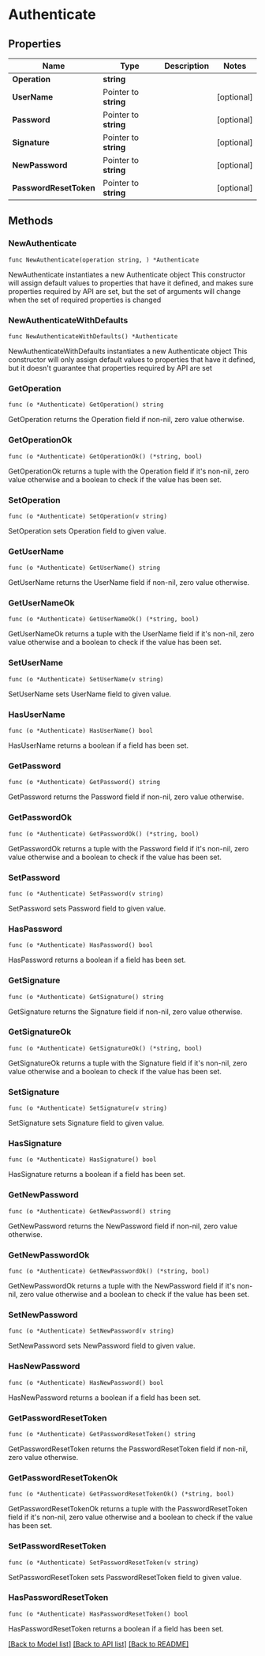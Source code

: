 # Authenticate

## Properties

Name | Type | Description | Notes
------------ | ------------- | ------------- | -------------
**Operation** | **string** |  | 
**UserName** | Pointer to **string** |  | [optional] 
**Password** | Pointer to **string** |  | [optional] 
**Signature** | Pointer to **string** |  | [optional] 
**NewPassword** | Pointer to **string** |  | [optional] 
**PasswordResetToken** | Pointer to **string** |  | [optional] 

## Methods

### NewAuthenticate

`func NewAuthenticate(operation string, ) *Authenticate`

NewAuthenticate instantiates a new Authenticate object
This constructor will assign default values to properties that have it defined,
and makes sure properties required by API are set, but the set of arguments
will change when the set of required properties is changed

### NewAuthenticateWithDefaults

`func NewAuthenticateWithDefaults() *Authenticate`

NewAuthenticateWithDefaults instantiates a new Authenticate object
This constructor will only assign default values to properties that have it defined,
but it doesn't guarantee that properties required by API are set

### GetOperation

`func (o *Authenticate) GetOperation() string`

GetOperation returns the Operation field if non-nil, zero value otherwise.

### GetOperationOk

`func (o *Authenticate) GetOperationOk() (*string, bool)`

GetOperationOk returns a tuple with the Operation field if it's non-nil, zero value otherwise
and a boolean to check if the value has been set.

### SetOperation

`func (o *Authenticate) SetOperation(v string)`

SetOperation sets Operation field to given value.


### GetUserName

`func (o *Authenticate) GetUserName() string`

GetUserName returns the UserName field if non-nil, zero value otherwise.

### GetUserNameOk

`func (o *Authenticate) GetUserNameOk() (*string, bool)`

GetUserNameOk returns a tuple with the UserName field if it's non-nil, zero value otherwise
and a boolean to check if the value has been set.

### SetUserName

`func (o *Authenticate) SetUserName(v string)`

SetUserName sets UserName field to given value.

### HasUserName

`func (o *Authenticate) HasUserName() bool`

HasUserName returns a boolean if a field has been set.

### GetPassword

`func (o *Authenticate) GetPassword() string`

GetPassword returns the Password field if non-nil, zero value otherwise.

### GetPasswordOk

`func (o *Authenticate) GetPasswordOk() (*string, bool)`

GetPasswordOk returns a tuple with the Password field if it's non-nil, zero value otherwise
and a boolean to check if the value has been set.

### SetPassword

`func (o *Authenticate) SetPassword(v string)`

SetPassword sets Password field to given value.

### HasPassword

`func (o *Authenticate) HasPassword() bool`

HasPassword returns a boolean if a field has been set.

### GetSignature

`func (o *Authenticate) GetSignature() string`

GetSignature returns the Signature field if non-nil, zero value otherwise.

### GetSignatureOk

`func (o *Authenticate) GetSignatureOk() (*string, bool)`

GetSignatureOk returns a tuple with the Signature field if it's non-nil, zero value otherwise
and a boolean to check if the value has been set.

### SetSignature

`func (o *Authenticate) SetSignature(v string)`

SetSignature sets Signature field to given value.

### HasSignature

`func (o *Authenticate) HasSignature() bool`

HasSignature returns a boolean if a field has been set.

### GetNewPassword

`func (o *Authenticate) GetNewPassword() string`

GetNewPassword returns the NewPassword field if non-nil, zero value otherwise.

### GetNewPasswordOk

`func (o *Authenticate) GetNewPasswordOk() (*string, bool)`

GetNewPasswordOk returns a tuple with the NewPassword field if it's non-nil, zero value otherwise
and a boolean to check if the value has been set.

### SetNewPassword

`func (o *Authenticate) SetNewPassword(v string)`

SetNewPassword sets NewPassword field to given value.

### HasNewPassword

`func (o *Authenticate) HasNewPassword() bool`

HasNewPassword returns a boolean if a field has been set.

### GetPasswordResetToken

`func (o *Authenticate) GetPasswordResetToken() string`

GetPasswordResetToken returns the PasswordResetToken field if non-nil, zero value otherwise.

### GetPasswordResetTokenOk

`func (o *Authenticate) GetPasswordResetTokenOk() (*string, bool)`

GetPasswordResetTokenOk returns a tuple with the PasswordResetToken field if it's non-nil, zero value otherwise
and a boolean to check if the value has been set.

### SetPasswordResetToken

`func (o *Authenticate) SetPasswordResetToken(v string)`

SetPasswordResetToken sets PasswordResetToken field to given value.

### HasPasswordResetToken

`func (o *Authenticate) HasPasswordResetToken() bool`

HasPasswordResetToken returns a boolean if a field has been set.


[[Back to Model list]](../README.md#documentation-for-models) [[Back to API list]](../README.md#documentation-for-api-endpoints) [[Back to README]](../README.md)


